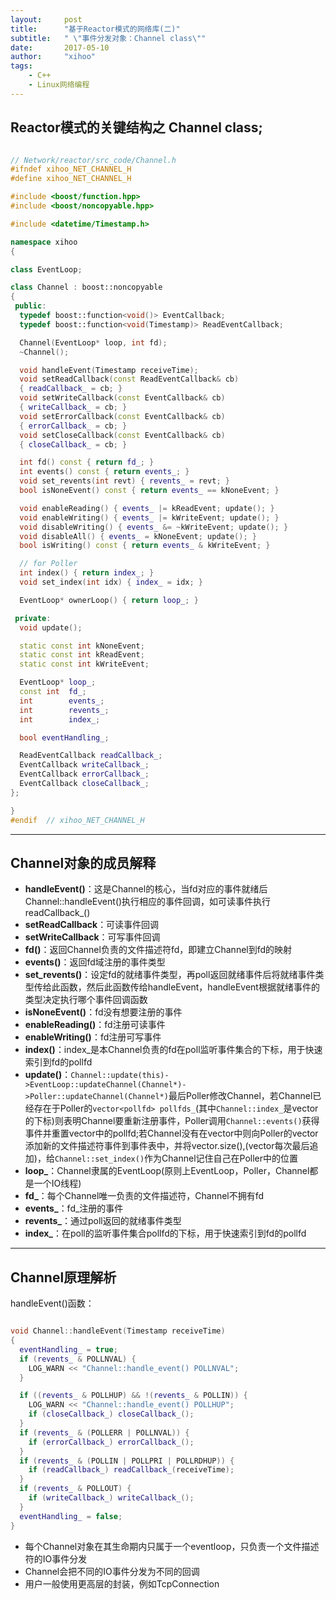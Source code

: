 ```yaml
---
layout:     post
title:      "基于Reactor模式的网络库(二)"
subtitle:   " \"事件分发对象：Channel class\""
date:       2017-05-10 
author:     "xihoo"
tags:
    - C++
    - Linux网络编程
---
```


## Reactor模式的关键结构之 Channel class;

``` c++

// Network/reactor/src_code/Channel.h
#ifndef xihoo_NET_CHANNEL_H
#define xihoo_NET_CHANNEL_H

#include <boost/function.hpp>
#include <boost/noncopyable.hpp>

#include <datetime/Timestamp.h>

namespace xihoo
{

class EventLoop;

class Channel : boost::noncopyable
{
 public:
  typedef boost::function<void()> EventCallback;
  typedef boost::function<void(Timestamp)> ReadEventCallback;

  Channel(EventLoop* loop, int fd);
  ~Channel();

  void handleEvent(Timestamp receiveTime);
  void setReadCallback(const ReadEventCallback& cb)
  { readCallback_ = cb; }
  void setWriteCallback(const EventCallback& cb)
  { writeCallback_ = cb; }
  void setErrorCallback(const EventCallback& cb)
  { errorCallback_ = cb; }
  void setCloseCallback(const EventCallback& cb)
  { closeCallback_ = cb; }

  int fd() const { return fd_; }
  int events() const { return events_; }
  void set_revents(int revt) { revents_ = revt; }
  bool isNoneEvent() const { return events_ == kNoneEvent; }

  void enableReading() { events_ |= kReadEvent; update(); }
  void enableWriting() { events_ |= kWriteEvent; update(); }
  void disableWriting() { events_ &= ~kWriteEvent; update(); }
  void disableAll() { events_ = kNoneEvent; update(); }
  bool isWriting() const { return events_ & kWriteEvent; }

  // for Poller
  int index() { return index_; }
  void set_index(int idx) { index_ = idx; }

  EventLoop* ownerLoop() { return loop_; }

 private:
  void update();

  static const int kNoneEvent;
  static const int kReadEvent;
  static const int kWriteEvent;

  EventLoop* loop_;
  const int  fd_;
  int        events_;
  int        revents_;
  int        index_; 

  bool eventHandling_;

  ReadEventCallback readCallback_;
  EventCallback writeCallback_;
  EventCallback errorCallback_;
  EventCallback closeCallback_;
};

}
#endif  // xihoo_NET_CHANNEL_H

```
***

## Channel对象的成员解释

* **handleEvent()**：这是Channel的核心，当fd对应的事件就绪后Channel::handleEvent()执行相应的事件回调，如可读事件执行readCallback_()
* **setReadCallback**：可读事件回调
* **setWriteCallback**：可写事件回调
* **fd()**：返回Channel负责的文件描述符fd，即建立Channel到fd的映射
* **events()**：返回fd域注册的事件类型
* **set_revents()**：设定fd的就绪事件类型，再poll返回就绪事件后将就绪事件类型传给此函数，然后此函数传给handleEvent，handleEvent根据就绪事件的类型决定执行哪个事件回调函数
* **isNoneEvent()**：fd没有想要注册的事件
* **enableReading()**：fd注册可读事件
* **enableWriting()**：fd注册可写事件
* **index()**：index_是本Channel负责的fd在poll监听事件集合的下标，用于快速索引到fd的pollfd
* **update()**：`Channel::update(this)->EventLoop::updateChannel(Channel*)->Poller::updateChannel(Channel*)`最后Poller修改Channel，若Channel已经存在于Poller的`vector<pollfd> pollfds_`(其中`Channel::index_`是vector的下标)则表明Channel要重新注册事件，Poller调用`Channel::events()`获得事件并重置vector中的pollfd;若Channel没有在vector中则向Poller的vector添加新的文件描述符事件到事件表中，并将vector.size(),(vector每次最后追加)，给`Channel::set_index()`作为Channel记住自己在Poller中的位置
* **loop_**：Channel隶属的EventLoop(原则上EventLoop，Poller，Channel都是一个IO线程)
* **fd_**：每个Channel唯一负责的文件描述符，Channel不拥有fd
* **events_**：fd_注册的事件
* **revents_**：通过poll返回的就绪事件类型
* **index_**：在poll的监听事件集合pollfd的下标，用于快速索引到fd的pollfd

***

## Channel原理解析

handleEvent()函数：

``` c++

void Channel::handleEvent(Timestamp receiveTime)
{
  eventHandling_ = true;
  if (revents_ & POLLNVAL) {
    LOG_WARN << "Channel::handle_event() POLLNVAL";
  }

  if ((revents_ & POLLHUP) && !(revents_ & POLLIN)) {
    LOG_WARN << "Channel::handle_event() POLLHUP";
    if (closeCallback_) closeCallback_();
  }
  if (revents_ & (POLLERR | POLLNVAL)) {
    if (errorCallback_) errorCallback_();
  }
  if (revents_ & (POLLIN | POLLPRI | POLLRDHUP)) {
    if (readCallback_) readCallback_(receiveTime);
  }
  if (revents_ & POLLOUT) {
    if (writeCallback_) writeCallback_();
  }
  eventHandling_ = false;
}

```

* 每个Channel对象在其生命期内只属于一个eventloop，只负责一个文件描述符的IO事件分发
* Channel会把不同的IO事件分发为不同的回调
* 用户一般使用更高层的封装，例如TcpConnection


